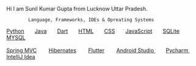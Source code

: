 
Hi I am  Sunil Kumar Gupta from Lucknow Uttar Pradesh.

            Language, Frameworks, IDEs & Opreating Systems
<!--   Python , Java , Dart , HTML , CSS JavaScript , SQLite , MySQL  -->

<a href="https://docs.python.org/3/">Python</a>&nbsp;&nbsp;&nbsp;&nbsp;&nbsp;&nbsp;
<a href="https://docs.oracle.com/en/java/">Java</a>&nbsp;&nbsp;&nbsp;&nbsp;&nbsp;&nbsp;
<a href="https://dart.dev/guides">Dart</a>&nbsp;&nbsp;&nbsp;&nbsp;&nbsp;&nbsp;
<a href="https://www.javatpoint.com/html-html-tag">HTML</a>&nbsp;&nbsp;&nbsp;&nbsp;&nbsp;&nbsp;
<a href="https://www.javatpoint.com/css-tutorial">CSS</a>&nbsp;&nbsp;&nbsp;&nbsp;&nbsp;&nbsp;
<a href="https://www.javatpoint.com/javascript-tutorial">JavaScript</a>&nbsp;&nbsp;&nbsp;&nbsp;&nbsp;&nbsp;
<a href="https://www.sqlite.org/docs.html">SQLite</a>&nbsp;&nbsp;&nbsp;&nbsp;&nbsp;&nbsp;
<a href="https://dev.mysql.com/doc/">MYSQL</a>  <br><br/>
<a href="https://docs.spring.io/spring-framework/docs/current/reference/html/">Spring MVC</a> &nbsp;&nbsp;&nbsp;&nbsp;&nbsp;&nbsp;
<a href="https://hibernate.org/orm/documentation/5.6/">Hibernates</a> &nbsp;&nbsp;&nbsp;&nbsp;&nbsp;&nbsp;
<a href="https://docs.flutter.dev/">Flutter</a> &nbsp;&nbsp;&nbsp;&nbsp;&nbsp;&nbsp;
<a href="https://developer.android.com/">Android Studio </a> &nbsp;&nbsp;&nbsp;&nbsp;&nbsp;&nbsp;
<a href="https://www.jetbrains.com/pycharm/download/">Pycharm </a> &nbsp;&nbsp;&nbsp;&nbsp;&nbsp;&nbsp;
<a href="https://www.jetbrains.com/idea/download/#section=windows">IntelliJ Idea  </a> 
